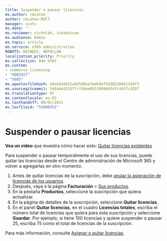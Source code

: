 ```yaml
---
title: Suspender o pausar licencias
ms.author: cmcatee
author: cmcatee-MSFT
manager: scotv
ms.date: ''
ms.reviewer: nicholak, sinakassaw
ms.audience: Admin
ms.topic: article
ms.service: o365-administration
ROBOTS: NOINDEX, NOFOLLOW
localization_priority: Priority
ms.collection: Adm_O365
ms.custom:
- commerce_licensing
- "9002927"
- "5605"
ms.openlocfilehash: d4eb4a9415a4d506be7edb9efd3d83208413e9f3
ms.sourcegitcommit: 540a4e2515f7cfddee65519046454fc4437cd287
ms.translationtype: HT
ms.contentlocale: es-ES
ms.lasthandoff: 08/01/2021
ms.locfileid: "53689351"
---
```

# <a name="suspend-or-pause-licenses"></a>Suspender o pausar licencias

**Vea un vídeo** que muestra cómo hacer esto: [Quitar licencias existentes](https://go.microsoft.com/fwlink/p/?linkid=2154938)

Para suspender o pausar temporalmente el uso de sus licencias, puede quitar las licencias desde el Centro de administración de Microsoft 365 y volver a agregarlas en otro momento.

1. Antes de quitar licencias de la suscripción, debe [anular la asignación de licencias de los usuarios](/microsoft-365/admin/manage/remove-licenses-from-users).
2. Después, vaya a la página **Facturación** > [Sus productos](https://go.microsoft.com/fwlink/p/?linkid=842054).
3. En la pestaña **Productos**, seleccione la suscripción que quiera actualizar.
4. En la página de detalles de la suscripción, seleccione **Quitar licencias**.
5. En el panel **Quitar licencias**, en el cuadro **Licencias totales**, escriba el número total de licencias que quiera para esta suscripción y seleccione **Guardar**. Por ejemplo, si tiene 100 licencias y quiere suspender o pausar 25, escriba 75 como el total de licencias de la suscripción.

Para más información, consulte [Asignar o quitar licencias](/microsoft-365/commerce/licenses/buy-licenses).